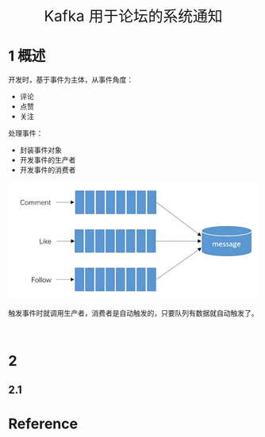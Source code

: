 <p align="center">
   <a style="font-size:30px;"> Kafka 用于论坛的系统通知 </a>

</p>

# 1 概述
开发时，基于事件为主体，从事件角度：
- 评论
- 点赞
- 关注



处理事件：
- 封装事件对象
- 开发事件的生产者
- 开发事件的消费者

![2024-04-14-20-53-38.png](assets/2024-04-14-20-53-38.png)

触发事件时就调用生产者，消费者是自动触发的，只要队列有数据就自动触发了。


<br>

# 2 
## 2.1 


# Reference